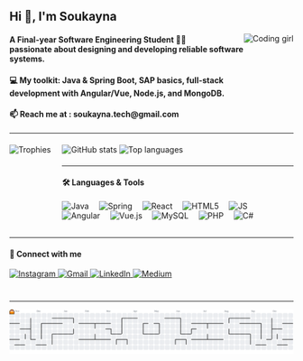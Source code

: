 <h2 align="left">Hi 👋, I'm Soukayna</h2>
<img align="right" height="150" src="https://raw.githubusercontent.com/SoukaynaFR/SoukaynaFR/main/giphy.gif" alt="Coding girl" />


<h4 align="left"> A Final-year Software Engineering Student  👩‍💻 <br> passionate about designing and developing reliable software systems.</h4>


<h4 align="left">💻 My toolkit: Java & Spring Boot, SAP basics, full-stack development with Angular/Vue, Node.js, and MongoDB.</h4>

<h4 align="left">📫 Reach me at : soukayna.tech@gmail.com</h4>


---

<div align="left" style="margin-top: 20px; margin-bottom: 20px;">
  <img src="https://github-readme-stats.vercel.app/api?username=SoukaynaFR&show_icons=true&include_all_commits=true&theme=vision-friendly-dark" height="150" alt="GitHub stats" />
  <img src="https://github-readme-stats.vercel.app/api/top-langs/?username=SoukaynaFR&layout=compact&langs_count=5&theme=vision-friendly-dark" height="150" alt="Top languages" />
    <img src="https://github-profile-trophy.vercel.app/?username=SoukaynaFR&theme=dracula&no-bg=true" height="150" alt="Trophies" style="float:left; margin-right:20px;" />

</div>

---

<h4 align="left">🛠 Languages & Tools</h4>
<div align="left" style="margin-bottom: 30px;">
  <img src="https://cdn.jsdelivr.net/gh/devicons/devicon/icons/java/java-original.svg" height="30" alt="Java" /> <img width="10" />
  <img src="https://cdn.jsdelivr.net/gh/devicons/devicon/icons/spring/spring-original.svg" height="30" alt="Spring" /> <img width="10" />
  <img src="https://cdn.jsdelivr.net/gh/devicons/devicon/icons/react/react-original.svg" height="30" alt="React" /> <img width="10" />
  <img src="https://cdn.jsdelivr.net/gh/devicons/devicon/icons/html5/html5-original.svg" height="30" alt="HTML5" /> <img width="10" />
  <img src="https://cdn.jsdelivr.net/gh/devicons/devicon/icons/javascript/javascript-original.svg" height="30" alt="JS" /> <img width="10" />
  <img src="https://cdn.jsdelivr.net/gh/devicons/devicon/icons/angularjs/angularjs-original.svg" height="30" alt="Angular" /> <img width="10" />
  <img src="https://cdn.jsdelivr.net/gh/devicons/devicon/icons/vuejs/vuejs-original.svg" height="30" alt="Vue.js" /> <img width="10" />
  <img src="https://cdn.jsdelivr.net/gh/devicons/devicon/icons/mysql/mysql-original.svg" height="30" alt="MySQL" /> <img width="10" />
  <img src="https://cdn.jsdelivr.net/gh/devicons/devicon/icons/php/php-original.svg" height="30" alt="PHP" /> <img width="10" />
  <img src="https://cdn.jsdelivr.net/gh/devicons/devicon/icons/csharp/csharp-original.svg" height="30" alt="C#" /> <img width="10" />
</div>

---

<h4 align="left">🔗 Connect with me</h4>
<div align="left" style="margin-bottom: 40px;">
  <a href="https://www.instagram.com/soukayna_elf/" target="_blank">
    <img src="https://img.shields.io/static/v1?message=Instagram&logo=instagram&color=E4405F&style=for-the-badge" height="35" alt="Instagram" />
  </a>
  <a href="mailto:soukayna.tech@gmail.com" target="_blank">
    <img src="https://img.shields.io/static/v1?message=Gmail&logo=gmail&color=D14836&style=for-the-badge" height="35" alt="Gmail" />
  </a>
  <a href="https://www.linkedin.com/in/soukayna-el-ferchouni/" target="_blank">
    <img src="https://img.shields.io/static/v1?message=LinkedIn&logo=linkedin&color=0077B5&style=for-the-badge" height="35" alt="LinkedIn" />
  </a>
  <a href="https://medium.com/@soukaynafr" target="_blank">
    <img src="https://img.shields.io/static/v1?message=Medium&logo=medium&color=12100E&style=for-the-badge" height="35" alt="Medium" />
  </a>
</div>

---

<picture>
  <source media="(prefers-color-scheme: dark)" srcset="https://raw.githubusercontent.com/SoukaynaFR/SoukaynaFR/output/pacman-contribution-graph-dark.svg">
  <source media="(prefers-color-scheme: light)" srcset="https://raw.githubusercontent.com/SoukaynaFR/SoukaynaFR/output/pacman-contribution-graph.svg">
  <img alt="Pac-Man contribution graph" src="https://raw.githubusercontent.com/SoukaynaFR/SoukaynaFR/output/pacman-contribution-graph.svg">
</picture>
